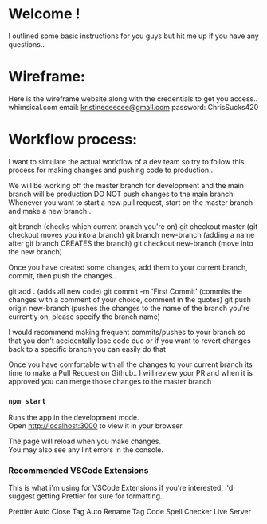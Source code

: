 # Welcome !
I outlined some basic instructions for you guys but hit me up if you have any questions..

# Wireframe: 
Here is the wireframe website along with the credentials to get you access..
whimsical.com
email: kristineceecee@gmail.com
password: ChrisSucks420

# Workflow process:
I want to simulate the actual workflow of a dev team so try to follow this process for making changes and pushing code to production..

We will be working off the master branch for development and the main branch will be production
DO NOT push changes to the main branch
Whenever you want to start a new pull request, start on the master branch and make a new branch..

git branch (checks which current branch you're on)
git checkout master (git checkout moves you into a branch)
git branch new-branch (adding a name after git branch CREATES the branch)
git checkout new-branch (move into the new branch)

Once you have created some changes, add them to your current branch, commit, then push the changes..

git add . (adds all new code)
git commit -m 'First Commit' (commits the changes with a comment of your choice, comment in the quotes)
git push origin new-branch (pushes the changes to the name of the branch you're currently on, please specify the branch name)

I would recommend making frequent commits/pushes to your branch so that you don't accidentally lose code due or if you want to revert changes back to a specific branch you can easily do that

Once you have comfortable with all the changes to your current branch its time to make a Pull Request on Github..
I will review your PR and when it is approved you can merge those changes to the master branch 

### `npm start`

Runs the app in the development mode.\
Open [http://localhost:3000](http://localhost:3000) to view it in your browser.

The page will reload when you make changes.\
You may also see any lint errors in the console.

### Recommended VSCode Extensions
This is what i'm using for VSCode Extensions if you're interested, i'd suggest getting Prettier for sure for formatting..

Prettier 
Auto Close Tag
Auto Rename Tag
Code Spell Checker
Live Server 